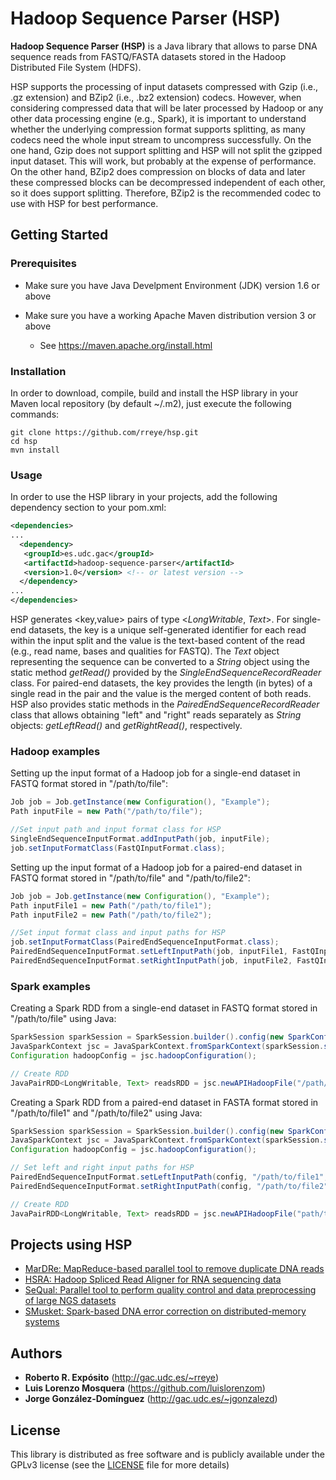 # Hadoop Sequence Parser (HSP)

**Hadoop Sequence Parser (HSP)** is a Java library that allows to parse DNA sequence reads from FASTQ/FASTA datasets stored in the Hadoop Distributed File System (HDFS).

HSP supports the processing of input datasets compressed with Gzip (i.e., .gz extension) and BZip2 (i.e., .bz2 extension) codecs. However, when considering compressed data that will be later processed by Hadoop or any other data processing engine (e.g., Spark), it is important to understand whether the underlying compression format supports splitting, as many codecs need the whole input stream to uncompress successfully. On the one hand, Gzip does not support splitting and HSP will not split the gzipped input dataset. This will work, but probably at the expense of performance. On the other hand, BZip2 does compression on blocks of data and later these compressed blocks can be decompressed independent of each other, so it does support splitting. Therefore, BZip2 is the recommended codec to use with HSP for best performance.

## Getting Started

### Prerequisites

* Make sure you have Java Develpment Environment (JDK) version 1.6 or above

* Make sure you have a working Apache Maven distribution version 3 or above
  * See https://maven.apache.org/install.html

### Installation

In order to download, compile, build and install the HSP library in your Maven local repository (by default ~/.m2), just execute the following commands:

```
git clone https://github.com/rreye/hsp.git
cd hsp
mvn install
```

### Usage

In order to use the HSP library in your projects, add the following dependency section to your pom.xml:

```xml
<dependencies>
...
  <dependency>
   <groupId>es.udc.gac</groupId>
   <artifactId>hadoop-sequence-parser</artifactId>
   <version>1.0</version> <!-- or latest version -->
  </dependency>
...
</dependencies>
```

HSP generates <key,value> pairs of type <*LongWritable*, *Text*>. For single-end datasets, the key is a unique self-generated identifier for each read within the input split and the value is the text-based content of the read (e.g., read name, bases and qualities for FASTQ). The *Text* object representing the sequence can be converted to a *String* object using the static method *getRead()* provided by the *SingleEndSequenceRecordReader* class. For paired-end datasets, the key provides the length (in bytes) of a single read in the pair and the value is the merged content of both reads. HSP also provides static methods in the *PairedEndSequenceRecordReader* class that allows obtaining "left" and "right" reads separately as *String* objects: *getLeftRead()* and *getRightRead()*, respectively.

### Hadoop examples

Setting up the input format of a Hadoop job for a single-end dataset in FASTQ format stored in "/path/to/file":

```java
Job job = Job.getInstance(new Configuration(), "Example");
Path inputFile = new Path("/path/to/file");

//Set input path and input format class for HSP
SingleEndSequenceInputFormat.addInputPath(job, inputFile);
job.setInputFormatClass(FastQInputFormat.class);        
```
Setting up the input format of a Hadoop job for a paired-end dataset in FASTQ format stored in "/path/to/file" and "/path/to/file2":

```java
Job job = Job.getInstance(new Configuration(), "Example");
Path inputFile1 = new Path("/path/to/file1");
Path inputFile2 = new Path("/path/to/file2");

//Set input format class and input paths for HSP
job.setInputFormatClass(PairedEndSequenceInputFormat.class);       
PairedEndSequenceInputFormat.setLeftInputPath(job, inputFile1, FastQInputFormat.class);
PairedEndSequenceInputFormat.setRightInputPath(job, inputFile2, FastQInputFormat.class);
```

### Spark examples

Creating a Spark RDD from a single-end dataset in FASTQ format stored in "/path/to/file" using Java:

```java
SparkSession sparkSession = SparkSession.builder().config(new SparkConf()).getOrCreate();		
JavaSparkContext jsc = JavaSparkContext.fromSparkContext(sparkSession.sparkContext());
Configuration hadoopConfig = jsc.hadoopConfiguration();

// Create RDD
JavaPairRDD<LongWritable, Text> readsRDD = jsc.newAPIHadoopFile("/path/to/file", FastQInputFormat.class, LongWritable.class, Text.class, hadoopConfig);
```

Creating a Spark RDD from a paired-end dataset in FASTA format stored in "/path/to/file1" and "/path/to/file2" using Java:

```java
SparkSession sparkSession = SparkSession.builder().config(new SparkConf()).getOrCreate();		
JavaSparkContext jsc = JavaSparkContext.fromSparkContext(sparkSession.sparkContext());
Configuration hadoopConfig = jsc.hadoopConfiguration();

// Set left and right input paths for HSP
PairedEndSequenceInputFormat.setLeftInputPath(config, "/path/to/file1", FastAInputFormat.class);
PairedEndSequenceInputFormat.setRightInputPath(config, "/path/to/file2", FastAInputFormat.class);

// Create RDD
JavaPairRDD<LongWritable, Text> readsRDD = jsc.newAPIHadoopFile("path/to/file1", PairedEndSequenceInputFormat.class, LongWritable.class, Text.class, hadoopConfig);
```

## Projects using HSP

* [MarDRe: MapReduce-based parallel tool to remove duplicate DNA reads](http://mardre.des.udc.es)
* [HSRA: Hadoop Spliced Read Aligner for RNA sequencing data](http://hsra.dec.udc.es)
* [SeQual: Parallel tool to perform quality control and data preprocessing of large NGS datasets](https://github.com/roigalegot/SeQual)
* [SMusket: Spark-based DNA error correction on distributed-memory systems](https://github.com/rreye/smusket)

## Authors

* **Roberto R. Expósito** (http://gac.udc.es/~rreye)
* **Luis Lorenzo Mosquera** (https://github.com/luislorenzom)
* **Jorge González-Domínguez** (http://gac.udc.es/~jgonzalezd)

## License

This library is distributed as free software and is publicly available under the GPLv3 license (see the [LICENSE](LICENSE) file for more details)

